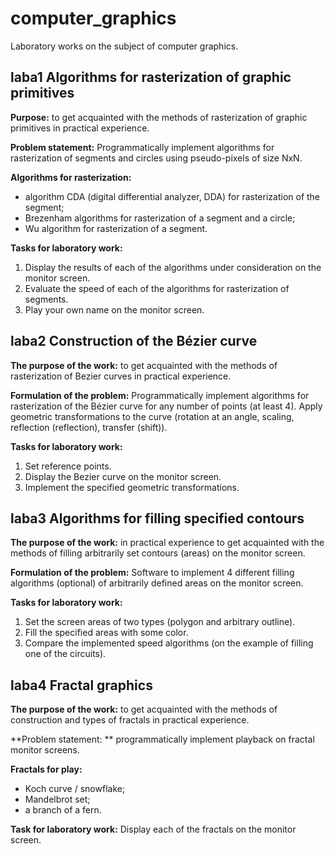 # computer_graphics
Laboratory works on the subject of computer graphics.

## laba1 Algorithms for rasterization of graphic primitives 

**Purpose:** 
to get acquainted with the methods of rasterization of graphic primitives in practical experience.

**Problem statement:**
Programmatically implement algorithms for rasterization of segments and circles using pseudo-pixels of size NxN.

**Algorithms for rasterization:**
- algorithm CDA (digital differential analyzer, DDA) for rasterization of the segment;
- Brezenham algorithms for rasterization of a segment and a circle;
- Wu algorithm for rasterization of a segment.

**Tasks for laboratory work:**
1. Display the results of each of the algorithms under consideration on the monitor screen.
2. Evaluate the speed of each of the algorithms for rasterization of segments.
3. Play your own name on the monitor screen.

## laba2 Construction of the Bézier curve

**The purpose of the work:**
to get acquainted with the methods of rasterization of Bezier curves in practical experience.
 
**Formulation of the problem:**
Programmatically implement algorithms for rasterization of the Bézier curve for any number of points (at least 4). Apply geometric transformations to the curve (rotation at an angle, scaling, reflection (reflection), transfer (shift)).
 
**Tasks for laboratory work:**
1. Set reference points.
2. Display the Bezier curve on the monitor screen.
3. Implement the specified geometric transformations.

## laba3 Algorithms for filling specified contours

**The purpose of the work:**
in practical experience to get acquainted with the methods of filling arbitrarily set contours (areas) on the monitor screen.
 
**Formulation of the problem:**
Software to implement 4 different filling algorithms (optional) of arbitrarily defined areas on the monitor screen.
 
**Tasks for laboratory work:**
1. Set the screen areas of two types (polygon and arbitrary outline).
2. Fill the specified areas with some color.
3. Compare the implemented speed algorithms (on the example of filling one of the circuits).

## laba4 Fractal graphics

**The purpose of the work:**
to get acquainted with the methods of construction and types of fractals in practical experience.
 
**Problem statement: **
programmatically implement playback on fractal monitor screens.
 
**Fractals for play:**
- Koch curve / snowflake;
- Mandelbrot set;
- a branch of a fern.
 
**Task for laboratory work:**
Display each of the fractals on the monitor screen.
